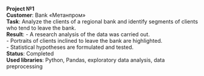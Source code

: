 <b>Project №1</b>
<br><b>Customer</b>: Bank «Метанпром»
<br><b>Task</b>: Analyze the clients of a regional bank and identify segments of clients who tend to leave the bank.
<br><b>Result</b>: - A research analysis of the data was carried out. 
<br>        - Portraits of clients inclined to leave the bank are highlighted. 
<br>        - Statistical hypotheses are formulated and tested.
<br><b>Status</b>: Completed
<br><b>Used libraries</b>: Python, Pandas, exploratory data analysis, data preprocessing
